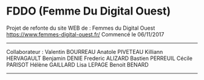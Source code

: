 # FDDO (Femme Du Digital Ouest)
Projet de refonte du site WEB de : Femmes du Digital Ouest
https://www.femmes-digital-ouest.fr/
Commencé le 06/11/2017
___________________________________________________________
Collaborateur :
Valentin  BOURREAU
Anatole   PIVETEAU
Killiann  HERVAGAULT
Benjamin  DENIE
Frederic  ALIZARD
Bastien   PERREUIL
Cécile    PARISOT
Hélène    GAILLARD
Lisa      LEPAGE
Benoit    BENARD
___________________________________________________________
